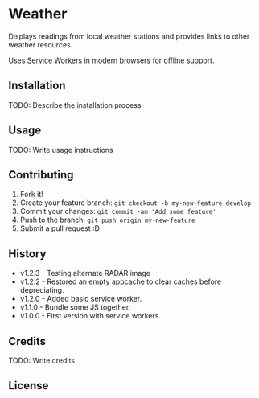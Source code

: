 # Weather

Displays readings from local weather stations and provides links to other weather resources.

Uses [Service Workers](https://developers.google.com/web/fundamentals/getting-started/primers/service-workers) in modern browsers for offline support.

## Installation

TODO: Describe the installation process

## Usage

TODO: Write usage instructions

## Contributing

1. Fork it!
2. Create your feature branch: `git checkout -b my-new-feature develop`
3. Commit your changes: `git commit -am 'Add some feature'`
4. Push to the branch: `git push origin my-new-feature`
5. Submit a pull request :D

## History

* v1.2.3 - Testing alternate RADAR image
* v1.2.2 - Restored an empty appcache to clear caches before depreciating.
* v1.2.0 - Added basic service worker.
* v1.1.0 - Bundle some JS together.
* v1.0.0 - First version with service workers.

## Credits

TODO: Write credits

## License
